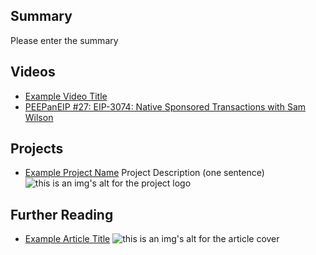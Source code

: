 ## Summary

Please enter the summary

## Videos

- [Example Video Title](https://www.youtube.com/watch?v=TDGq4aeevgY)
- [PEEPanEIP #27: EIP-3074: Native Sponsored Transactions with Sam Wilson](https://www.youtube.com/watch?v=4A3N8dvdaSk&list=PL4cwHXAawZxqu0PKKyMzG_3BJV_xZTi1F&index=86)

## Projects

- [Example Project Name](https://xxxx.xxx/xxxxx) Project Description (one sentence) ![this is an img's alt for the project logo](https://xxxx.xxx/project-logo.xxx)

## Further Reading

- [Example Article Title](https://xxxx.xxx/xxxxx) ![this is an img's alt for the article cover](https://xxxx.xxx/article-cover.xxx)
